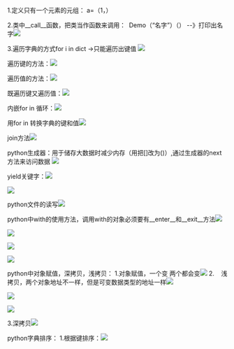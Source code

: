 1.定义只有一个元素的元组： a=（1，）

2.类中__call__函数，把类当作函数来调用：  Demo（“名字”）（） --》打印出名字![](images/python技巧_image_1.png)


3.遍历字典的方式for i in dict ->只能遍历出键值
![](images/python技巧_image_2.png)

遍历键的方法：![](images/python技巧_image_3.png)

遍历值的方法：![](images/python技巧_image_4.png)

既遍历键又遍历值：![](images/python技巧_image_5.png)

内嵌for in 循环：![](images/python技巧_image_6.png)

用for in 转换字典的键和值![](images/python技巧_image_7.png)

join方法![](images/python技巧_image_8.png)

python生成器：用于储存大数据时减少内存（用把[]改为()）,通过生成器的next方法来访问数据
![](images/python技巧_image_9.png)

yield关键字：![](images/python技巧_image_10.png)

![](../_resources/c9f541d8d6a18e920f3512360808811c.png)

python文件的读写![](images/python技巧_image_11.png)

python中with的使用方法，调用with的对象必须要有__enter__和__exit__方法![](images/python技巧_image_12.png)

![](images/python技巧_image_13.png)

![](images/python技巧_image_14.png)

![](images/python技巧_image_15.png)

python中对象赋值，深拷贝，浅拷贝：
1.对象赋值，一个变 两个都会变![](images/python技巧_image_16.png)
2.    浅拷贝，两个对象地址不一样，但是可变数据类型的地址一样![](images/python技巧_image_17.png)

![](images/python技巧_image_18.png)

![](images/python技巧_image_19.png)

3.深拷贝![](images/python技巧_image_20.png)

python字典排序：
1.根据键排序：![](images/python技巧_image_21.png)